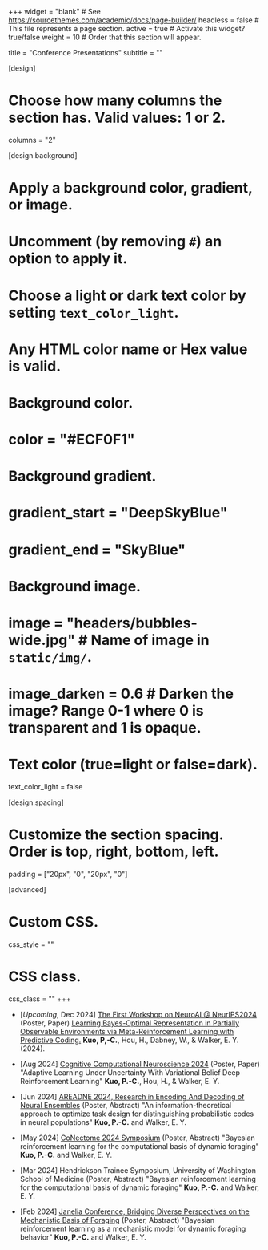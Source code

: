 +++
widget = "blank"  # See https://sourcethemes.com/academic/docs/page-builder/
headless = false  # This file represents a page section.
active = true  # Activate this widget? true/false
weight = 10  # Order that this section will appear.

title = "Conference Presentations"
subtitle = ""

[design]
  # Choose how many columns the section has. Valid values: 1 or 2.
  columns = "2"

[design.background]
  # Apply a background color, gradient, or image.
  #   Uncomment (by removing `#`) an option to apply it.
  #   Choose a light or dark text color by setting `text_color_light`.
  #   Any HTML color name or Hex value is valid.

  # Background color.
  # color = "#ECF0F1"
  
  # Background gradient.
  # gradient_start = "DeepSkyBlue"
  # gradient_end = "SkyBlue"
  
  # Background image.
  # image = "headers/bubbles-wide.jpg"  # Name of image in `static/img/`.
  # image_darken = 0.6  # Darken the image? Range 0-1 where 0 is transparent and 1 is opaque.

  # Text color (true=light or false=dark).
  text_color_light = false

[design.spacing]
  # Customize the section spacing. Order is top, right, bottom, left.
  padding = ["20px", "0", "20px", "0"]

[advanced]
 # Custom CSS. 
 css_style = ""
 
 # CSS class.
 css_class = ""
+++
<!--
#### Blockchains with Proof-of-Stake [\[slides\]](/talks/PoSblockchain.pdf)

&nbsp;&nbsp;&nbsp;&nbsp;&nbsp;&nbsp;
Summer School for Cryptography in Academia Sinica (July 29, 2019)
-->

+ [*Upcoming*, Dec 2024] [The First Workshop on NeuroAI @ NeurIPS2024](https://neuroai-workshop.github.io/) (Poster, Paper) [Learning Bayes-Optimal Representation in Partially Observable Environments via Meta-Reinforcement Learning with Predictive Coding.](https://openreview.net/forum?id=rtwbxaEtvd) **Kuo, P,-C.**, Hou, H., Dabney, W., \& Walker, E. Y. (2024).

+ [Aug 2024] [Cognitive Computational Neuroscience 2024](https://2024.ccneuro.org) (Poster, Paper) "Adaptive Learning Under Uncertainty With Variational Belief Deep Reinforcement Learning" **Kuo, P.-C.**, Hou, H., \& Walker, E. Y. 

+ [Jun 2024] [AREADNE 2024, Research in Encoding And Decoding of Neural Ensembles](https://areadne.org) (Poster, Abstract) "An information-theoretical approach to optimize task design for distinguishing probabilistic codes in neural populations" **Kuo, P.-C.** and Walker, E. Y.

+ [May 2024] [CoNectome 2024 Symposium](https://compneuro.washington.edu/news-and-events/conectome-2024/) (Poster, Abstract) "Bayesian reinforcement learning for the computational basis of dynamic foraging" **Kuo, P.-C.** and Walker, E. Y.  

+ [Mar 2024] Hendrickson Trainee Symposium, University of Washington School of Medicine (Poster, Abstract) "Bayesian reinforcement learning for the computational basis of dynamic foraging" **Kuo, P.-C.** and Walker, E. Y.

+ [Feb 2024] [Janelia Conference, Bridging Diverse Perspectives on the Mechanistic Basis of Foraging](https://www.janelia.org/you-janelia/conferences/bridging-diverse-perspectives-on-the-mechanistic-basis-of-foraging) (Poster, Abstract) "Bayesian reinforcement learning as a mechanistic model for dynamic foraging behavior" **Kuo, P.-C.** and Walker, E. Y. 